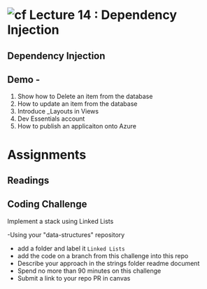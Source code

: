 # ![cf](http://i.imgur.com/7v5ASc8.png) Lecture 14 : Dependency Injection

## Dependency Injection

## Demo -
1. Show how to Delete an item from the database
2. How to update an item from the database
3. Introduce _Layouts in Views
4. Dev Essentials account
5. How to publish an applicaiton onto Azure


# Assignments

## Readings
     
## Coding Challenge
Implement a stack using Linked Lists <br />

-Using your "data-structures" repository
  - add a folder and label it `Linked Lists`
  - add the code on a branch from this challenge into this repo
  - Describe your approach in the strings folder readme document
  - Spend no more than 90 minutes on this challenge
  - Submit a link to your repo PR in canvas